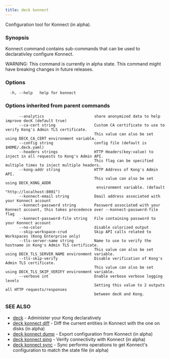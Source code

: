```yaml
---
title: deck konnect
---
```


Configuration tool for Konnect (in alpha).

### Synopsis

Konnect command contains sub-commands that can be used to declarativley
configure Konnect.

WARNING: This command is currently in alpha state. This command
might have breaking changes in future releases.

### Options

```
  -h, --help   help for konnect
```

### Options inherited from parent commands

```
      --analytics                      share anonymized data to help improve decK (default true)
      --ca-cert string                 Custom CA certificate to use to verify Kong's Admin TLS certificate.
                                       This value can also be set using DECK_CA_CERT environment variable.
      --config string                  config file (default is $HOME/.deck.yaml)
      --headers strings                HTTP Headers(key:value) to inject in all requests to Kong's Admin API.
                                       This flag can be specified multiple times to inject multiple headers.
      --kong-addr string               HTTP Address of Kong's Admin API.
                                       This value can also be set using DECK_KONG_ADDR
                                        environment variable. (default "http://localhost:8001")
      --konnect-email string           Email address associated with your Konnect account
      --konnect-password string        Password associated with your Konnect account, this takes precedence over --konnect-password-file flag
      --konnect-password-file string   File containing password to your Konnect account
      --no-color                       disable colorized output
      --skip-workspace-crud            Skip API calls related to Workspaces (Kong Enterprise only)
      --tls-server-name string         Name to use to verify the hostname in Kong's Admin TLS certificate.
                                       This value can also be set using DECK_TLS_SERVER_NAME environment variable.
      --tls-skip-verify                Disable verification of Kong's Admin TLS certificate.
                                       This value can also be set using DECK_TLS_SKIP_VERIFY environment variable.
      --verbose int                    Enable verbose verbose logging levels
                                       Setting this value to 2 outputs all HTTP requests/responses
                                       between decK and Kong.
```

### SEE ALSO

* [deck](/deck/{{page.kong_version}}/reference/deck)	 - Administer your Kong declaratively
* [deck konnect diff](/deck/{{page.kong_version}}/reference/deck_konnect_diff)	 - Diff the current entities in Konnect with the one on disks (in alpha)
* [deck konnect dump](/deck/{{page.kong_version}}/reference/deck_konnect_dump)	 - Export configuration from Konnect (in alpha)
* [deck konnect ping](/deck/{{page.kong_version}}/reference/deck_konnect_ping)	 - Verify connectivity with Konnect (in alpha)
* [deck konnect sync](/deck/{{page.kong_version}}/reference/deck_konnect_sync)	 - Sync performs operations to get Konnect's configuration to match the state file (in alpha)
